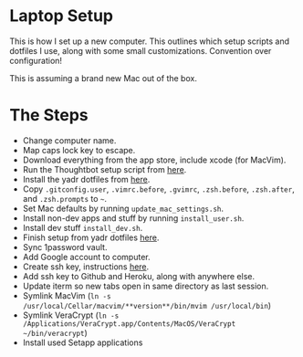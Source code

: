 # Laptop Setup

This is how I set up a new computer. This outlines which setup scripts and dotfiles I use, along with some small customizations. Convention over configuration!

This is assuming a brand new Mac out of the box.

# The Steps

- Change computer name.
- Map caps lock key to escape.
- Download everything from the app store, include xcode (for MacVim).
- Run the Thoughtbot setup script from [here](https://github.com/thoughtbot/laptop).
- Install the yadr dotfiles from [here](https://github.com/skwp/dotfiles).
- Copy `.gitconfig.user`, `.vimrc.before`, `.gvimrc`, `.zsh.before`, `.zsh.after`, and `.zsh.prompts` to `~`.
- Set Mac defaults by running `update_mac_settings.sh`.
- Install non-dev apps and stuff by running `install_user.sh`.
- Install dev stuff `install_dev.sh`.
- Finish setup from yadr dotfiles [here](https://github.com/skwp/dotfiles#wait-youre-not-done-do-this).
- Sync 1password vault.
- Add Google account to computer.
- Create ssh key, instructions [here](https://help.github.com/articles/generating-ssh-keys/).
- Add ssh key to Github and Heroku, along with anywhere else.
- Update iterm so new tabs open in same directory as last session.
- Symlink MacVim (`ln -s /usr/local/Cellar/macvim/**version**/bin/mvim /usr/local/bin`)
- Symlink VeraCrypt (`ln -s /Applications/VeraCrypt.app/Contents/MacOS/VeraCrypt ~/bin/veracrypt`)
- Install used Setapp applications
